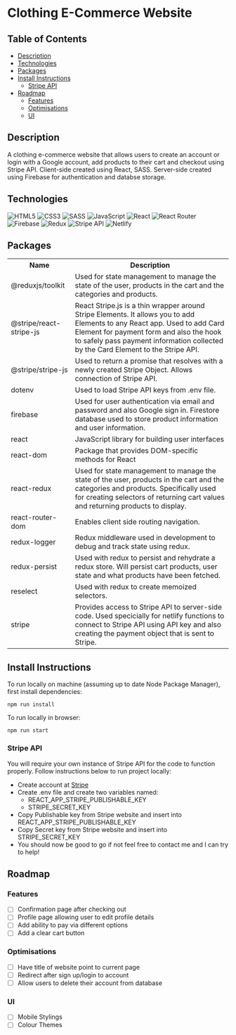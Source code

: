 # Clothing E-Commerce Website <!-- omit in toc -->

## Table of Contents <!-- omit in toc -->

- [Description](#description)
- [Technologies](#technologies)
- [Packages](#packages)
- [Install Instructions](#install-instructions)
  - [Stripe API](#stripe-api)
- [Roadmap](#roadmap)
  - [Features](#features)
  - [Optimisations](#optimisations)
  - [UI](#ui)

## Description

A clothing e-commerce website that allows users to create an account or login with a Google account, add products to their cart and checkout using Stripe API. Client-side created using React, SASS. Server-side created using Firebase for authentication and databse storage.

## Technologies

![HTML5](https://img.shields.io/badge/HTML5-E34F26?style=for-the-badge&logo=html5&logoColor=white)
![CSS3](https://img.shields.io/badge/CSS3-1572B6?style=for-the-badge&logo=css3&logoColor=white)
![SASS](https://img.shields.io/badge/Sass-CC6699?style=for-the-badge&logo=sass&logoColor=white)
![JavaScript](https://img.shields.io/badge/JavaScript-F7DF1E?style=for-the-badge&logo=javascript&logoColor=black)
![React](https://img.shields.io/badge/React-20232A?style=for-the-badge&logo=react&logoColor=61DAFB)
![React Router](https://img.shields.io/badge/React_Router-CA4245?style=for-the-badge&logo=react-router&logoColor=white)
![Firebase](https://img.shields.io/badge/Firebase-FFF?style=for-the-badge&logo=firebase&logoColor=orange)
![Redux](https://img.shields.io/badge/Redux-593D88?style=for-the-badge&logo=redux&logoColor=white)
![Stripe API](https://img.shields.io/badge/Stripe-626CD9?style=for-the-badge&logo=Stripe&logoColor=white)
![Netlify](https://img.shields.io/badge/Netlify-00C7B7?style=for-the-badge&logo=netlify&logoColor=white)



## Packages

<table>
    <tr><th>Name</th><th>Description</th></tr>
    <tr><td>@reduxjs/toolkit</td><td>Used for state management to manage the state of the user, products in the cart and the categories and products.</td></tr>
    <tr><td>@stripe/react-stripe-js</td><td>React Stripe.js is a thin wrapper around Stripe Elements. It allows you to add Elements to any React app. Used to add Card Element for payment form and also the hook to safely pass payment information collected by the Card Element to the Stripe API.</td></tr>
    <tr><td>@stripe/stripe-js</td><td>Used to return a promise that resolves with a newly created Stripe Object. Allows connection of Stripe API.</td></tr>
    <tr><td>dotenv</td><td>Used to load Stripe API keys from .env file.</td></tr>
    <tr><td>firebase</td><td>Used for user authentication via email and password and also Google sign in. Firestore database used to store product information and user information.</td></tr>
    <tr><td>react</td><td>JavaScript library for building user interfaces</td></tr>
    <tr><td>react-dom</td><td>Package that provides DOM-specific methods for React</td></tr>
    <tr><td>react-redux</td><td>Used for state management to manage the state of the user, products in the cart and the categories and products. Specifically used for creating selectors of returning cart values and returning products to display.</td></tr>
    <tr><td>react-router-dom</td><td>Enables client side routing navigation.</td></tr>
    <tr><td>redux-logger</td><td>Redux middleware used in development to debug and track state using redux.</td></tr>
    <tr><td>redux-persist</td><td>Used with redux to persist and rehydrate a redux store. Will persist cart products, user state and what products have been fetched.</td></tr>
    <tr><td>reselect</td><td>Used with redux to create memoized selectors.</td></tr>
    <tr><td>stripe</td><td>Provides access to Stripe API to server-side code. Used specicially for netlify functions to connect to Stripe API using API key and also creating the payment object that is sent to Stripe.</td></tr>
</table>

## Install Instructions

To run locally on machine (assuming up to date Node Package Manager), first install dependencies:

``npm run install``

To run locally in browser:

``npm run start``

### Stripe API

You will require your own instance of Stripe API for the code to function properly. Follow instructions below to run project locally:

- Create account at [Stripe](https://stripe.com/gb)
- Create .env file and create two variables named:
  - REACT_APP_STRIPE_PUBLISHABLE_KEY
  - STRIPE_SECRET_KEY
- Copy Publishable key from Stripe website and insert into REACT_APP_STRIPE_PUBLISHABLE_KEY
- Copy Secret key from Stripe website and insert into STRIPE_SECRET_KEY
- You should now be good to go if not feel free to contact me and I can try to help!

## Roadmap

### Features

- [ ] Confirmation page after checking out
- [ ] Profile page allowing user to edit profile details
- [ ] Add ability to pay via different options
- [ ] Add a clear cart button

### Optimisations

- [ ] Have title of website point to current page
- [ ] Redirect after sign up/login to account
- [ ] Allow users to delete their account from database

### UI

- [ ] Mobile Stylings
- [ ] Colour Themes
